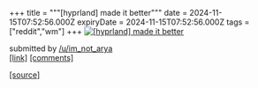 +++
title = """[hyprland] made it better"""
date = 2024-11-15T07:52:56.000Z
expiryDate = 2024-11-15T07:52:56.000Z
tags = ["reddit","wm"]
+++
[![[hyprland] made it better](https://a.thumbs.redditmedia.com/WMQeSldlzwYR0aw1__SxUZVasvE9Gwbghn0eqdgX5M8.jpg "[hyprland] made it better")](https://www.reddit.com/r/unixporn/comments/1grre2v/hyprland_made_it_better/)

submitted by [/u/im\_not\_arya](https://www.reddit.com/user/im_not_arya)  
[\[link\]](https://www.reddit.com/gallery/1grre2v) [\[comments\]](https://www.reddit.com/r/unixporn/comments/1grre2v/hyprland_made_it_better/)

[[source]](https://www.reddit.com/r/unixporn/comments/1grre2v/hyprland_made_it_better/)
